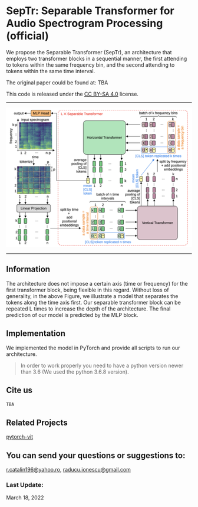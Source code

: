 #  SepTr: Separable Transformer for Audio Spectrogram Processing (official)                                                                                  

We propose the Separable Transformer (SepTr), an architecture that employs two transformer blocks in a sequential manner, the first attending to tokens within the same frequency bin, 
and the second attending to tokens within the same time interval.

The original paper could be found at: TBA

This code is released under the [CC BY-SA 4.0](https://creativecommons.org/licenses/by-sa/4.0/) license.

-----------------------------------------

![map](resources/septr.png)

-----------------------------------------                                                                                                                                      
## Information
The architecture does not impose a certain axis (time or frequency) for the first transformer block, being flexible in this regard. 
Without loss of generality, in the above Figure, we illustrate a model that separates the tokens along the time axis first. 
Our separable transformer block can be repeated L times to increase the depth of the architecture. 
The final prediction of our model is predicted by the MLP block.


## Implementation

We implemented the model in PyTorch and provide all scripts to run our architecture.
> In order to work properly you need to have a python version newer than 3.6
> (We used the python 3.6.8 version).


## Cite us
```
TBA
```

## Related Projects
[pytorch-vit](https://github.com/lucidrains/vit-pytorch)

## You can send your questions or suggestions to: 
r.catalin196@yahoo.ro, raducu.ionescu@gmail.com

### Last Update:
March 18, 2022 


